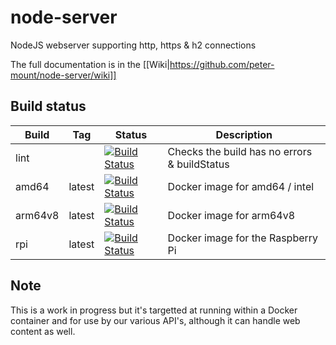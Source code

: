 # node-server
NodeJS webserver supporting http, https &amp; h2 connections

The full documentation is in the [[Wiki|https://github.com/peter-mount/node-server/wiki]]

## Build status

| Build | Tag | Status | Description |
| ----- | :-: | ------ | ----------- |
| lint | | [![Build Status](http://jenkins.area51.onl/buildStatus/icon?job=Public/node-server)](http://jenkins.area51.onl/job/Public/job/node-server/) | Checks the build has no errors & buildStatus
| amd64 | latest | [![Build Status](http://jenkins.area51.onl/buildStatus/icon?job=Public/node-server-amd64)](http://jenkins.area51.onl/job/Public/job/node-server-amd64/) | Docker image for amd64 / intel
| arm64v8 | latest | [![Build Status](http://jenkins.area51.onl/buildStatus/icon?job=Public/node-server-arm64v8)](http://jenkins.area51.onl/job/Public/job/node-server-arm64v8/) | Docker image for arm64v8
| rpi | latest | [![Build Status](http://jenkins.area51.onl/buildStatus/icon?job=Public/node-server-rpi)](http://jenkins.area51.onl/job/Public/job/node-server-rpi/) | Docker image for the Raspberry Pi

## Note
This is a work in progress but it's targetted at running within a Docker container and for use by our various API's, although it can handle web content as well.
